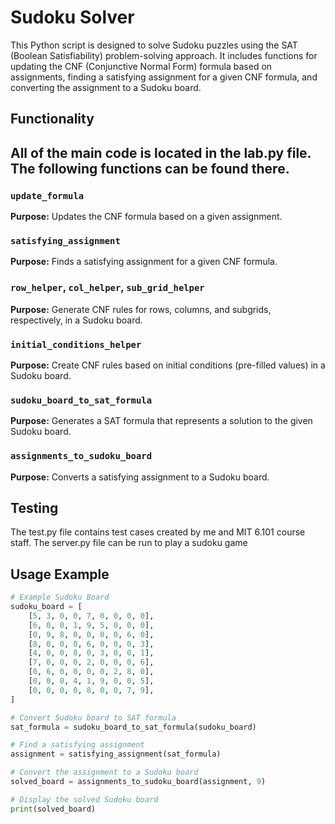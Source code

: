 # Sudoku Solver

This Python script is designed to solve Sudoku puzzles using the SAT (Boolean Satisfiability) problem-solving approach. It includes functions for updating the CNF (Conjunctive Normal Form) formula based on assignments, finding a satisfying assignment for a given CNF formula, and converting the assignment to a Sudoku board.

## Functionality

## All of the main code is located in the lab.py file. The following functions can be found there.

### `update_formula`

**Purpose:** Updates the CNF formula based on a given assignment.

### `satisfying_assignment`

**Purpose:** Finds a satisfying assignment for a given CNF formula.

### `row_helper`, `col_helper`, `sub_grid_helper`

**Purpose:** Generate CNF rules for rows, columns, and subgrids, respectively, in a Sudoku board.


### `initial_conditions_helper`

**Purpose:** Create CNF rules based on initial conditions (pre-filled values) in a Sudoku board.


### `sudoku_board_to_sat_formula`

**Purpose:** Generates a SAT formula that represents a solution to the given Sudoku board.


### `assignments_to_sudoku_board`

**Purpose:** Converts a satisfying assignment to a Sudoku board.


## Testing ##
The test.py file contains test cases created by me and MIT 6.101 course staff. The server.py file can be run to play a sudoku game


## Usage Example

```python
# Example Sudoku Board
sudoku_board = [
    [5, 3, 0, 0, 7, 0, 0, 0, 0],
    [6, 0, 0, 1, 9, 5, 0, 0, 0],
    [0, 9, 8, 0, 0, 0, 0, 6, 0],
    [8, 0, 0, 0, 6, 0, 0, 0, 3],
    [4, 0, 0, 8, 0, 3, 0, 0, 1],
    [7, 0, 0, 0, 2, 0, 0, 0, 6],
    [0, 6, 0, 0, 0, 0, 2, 8, 0],
    [0, 0, 0, 4, 1, 9, 0, 0, 5],
    [0, 0, 0, 0, 8, 0, 0, 7, 9],
]

# Convert Sudoku board to SAT formula
sat_formula = sudoku_board_to_sat_formula(sudoku_board)

# Find a satisfying assignment
assignment = satisfying_assignment(sat_formula)

# Convert the assignment to a Sudoku board
solved_board = assignments_to_sudoku_board(assignment, 9)

# Display the solved Sudoku board
print(solved_board)


